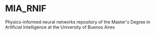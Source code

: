 # MIA_RNIF

Physics-informed neural networks repository of the Master's Degree in Artificial Intelligence at the University of Buenos Aires
